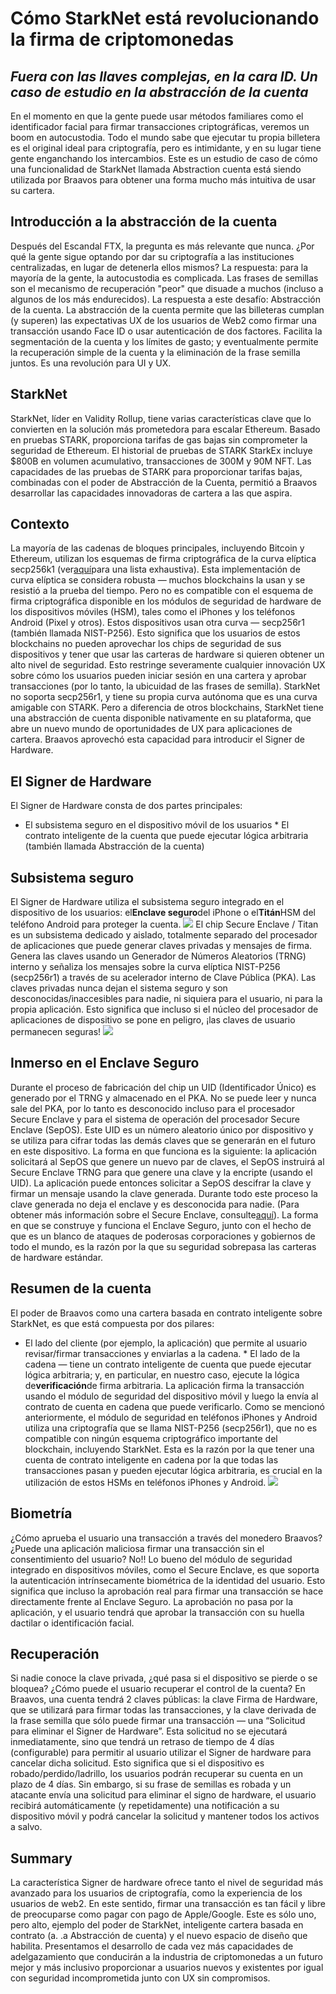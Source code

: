 # Cómo StarkNet está revolucionando la firma de criptomonedas
## *Fuera con las llaves complejas, en la cara ID. Un caso de estudio en la abstracción de la cuenta*
En el momento en que la gente puede usar métodos familiares como el identificador facial para firmar transacciones criptográficas, veremos un boom en autocustodia. Todo el mundo sabe que ejecutar tu propia billetera es el original ideal para criptografía, pero es intimidante, y en su lugar tiene gente enganchando los intercambios. Este es un estudio de caso de cómo una funcionalidad de StarkNet llamada Abstraction cuenta está siendo utilizada por Braavos para obtener una forma mucho más intuitiva de usar su cartera.
## Introducción a la abstracción de la cuenta
Después del Escandal FTX, la pregunta es más relevante que nunca. ¿Por qué la gente sigue optando por dar su criptografía a las instituciones centralizadas, en lugar de detenerla ellos mismos? La respuesta: para la mayoría de la gente, la autocustodia es complicada. Las frases de semillas son el mecanismo de recuperación "peor" que disuade a muchos (incluso a algunos de los más endurecidos). La respuesta a este desafío: Abstracción de la cuenta. La abstracción de la cuenta permite que las billeteras cumplan (y superen) las expectativas UX de los usuarios de Web2 como firmar una transacción usando Face ID o usar autenticación de dos factores. Facilita la segmentación de la cuenta y los límites de gasto; y eventualmente permite la recuperación simple de la cuenta y la eliminación de la frase semilla juntos. Es una revolución para UI y UX.
## StarkNet
StarkNet, líder en Validity Rollup, tiene varias características clave que lo convierten en la solución más prometedora para escalar Ethereum. Basado en pruebas STARK, proporciona tarifas de gas bajas sin comprometer la seguridad de Ethereum. El historial de pruebas de STARK StarkEx incluye $800B en volumen acumulativo, transacciones de 300M y 90M NFT. Las capacidades de las pruebas de STARK para proporcionar tarifas bajas, combinadas con el poder de Abstracción de la Cuenta, permitió a Braavos desarrollar las capacidades innovadoras de cartera a las que aspira.
## Contexto
La mayoría de las cadenas de bloques principales, incluyendo Bitcoin y Ethereum, utilizan los esquemas de firma criptográfica de la curva elíptica secp256k1 (ver[aquí](http://ethanfast.com/top-crypto.html)para una lista exhaustiva). Esta implementación de curva elíptica se considera robusta — muchos blockchains la usan y se resistió a la prueba del tiempo. Pero no es compatible con el esquema de firma criptográfica disponible en los módulos de seguridad de hardware de los dispositivos móviles (HSM), tales como el iPhones y los teléfonos Android (Pixel y otros). Estos dispositivos usan otra curva — secp256r1 (también llamada NIST-P256). Esto significa que los usuarios de estos blockchains no pueden aprovechar los chips de seguridad de sus dispositivos y tener que usar las carteras de hardware si quieren obtener un alto nivel de seguridad. Esto restringe severamente cualquier innovación UX sobre cómo los usuarios pueden iniciar sesión en una cartera y aprobar transacciones (por lo tanto, la ubicuidad de las frases de semilla). StarkNet no soporta secp256r1, y tiene su propia curva autónoma que es una curva amigable con STARK. Pero a diferencia de otros blockchains, StarkNet tiene una abstracción de cuenta disponible nativamente en su plataforma, que abre un nuevo mundo de oportunidades de UX para aplicaciones de cartera. Braavos aprovechó esta capacidad para introducir el Signer de Hardware.
## El Signer de Hardware
El Signer de Hardware consta de dos partes principales:
* El subsistema seguro en el dispositivo móvil de los usuarios * El contrato inteligente de la cuenta que puede ejecutar lógica arbitraria (también llamada Abstracción de la cuenta)
## Subsistema seguro
El Signer de Hardware utiliza el subsistema seguro integrado en el dispositivo de los usuarios: el**Enclave seguro**del iPhone o el**Titán**HSM del teléfono Android para proteger la cuenta. ![](https://miro.medium.com/max/1400/0*EPm8q10ykvFGnvcv) El chip Secure Enclave / Titan es un subsistema dedicado y aislado, totalmente separado del procesador de aplicaciones que puede generar claves privadas y mensajes de firma. Genera las claves usando un Generador de Números Aleatorios (TRNG) interno y señaliza los mensajes sobre la curva elíptica NIST-P256 (secp256r1) a través de su acelerador interno de Clave Pública (PKA). Las claves privadas nunca dejan el sistema seguro y son desconocidas/inaccesibles para nadie, ni siquiera para el usuario, ni para la propia aplicación. Esto significa que incluso si el núcleo del procesador de aplicaciones de dispositivo se pone en peligro, ¡las claves de usuario permanecen seguras! ![](https://miro.medium.com/max/1400/0*yHJ--fK8keNdTci8)
## Inmerso en el Enclave Seguro
Durante el proceso de fabricación del chip un UID (Identificador Único) es generado por el TRNG y almacenado en el PKA. No se puede leer y nunca sale del PKA, por lo tanto es desconocido incluso para el procesador Secure Enclave y para el sistema de operación del procesador Secure Enclave (SepOS). Este UID es un número aleatorio único por dispositivo y se utiliza para cifrar todas las demás claves que se generarán en el futuro en este dispositivo. La forma en que funciona es la siguiente: la aplicación solicitará al SepOS que genere un nuevo par de claves, el SepOS instruirá al Secure Enclave TRNG para que genere una clave y la encripte (usando el UID). La aplicación puede entonces solicitar a SepOS descifrar la clave y firmar un mensaje usando la clave generada. Durante todo este proceso la clave generada no deja el enclave y es desconocida para nadie. (Para obtener más información sobre el Secure Enclave, consulte[aquí](https://support.apple.com/en-il/guide/security/sec59b0b31ff/web)). La forma en que se construye y funciona el Enclave Seguro, junto con el hecho de que es un blanco de ataques de poderosas corporaciones y gobiernos de todo el mundo, es la razón por la que su seguridad sobrepasa las carteras de hardware estándar.
## Resumen de la cuenta
El poder de Braavos como una cartera basada en contrato inteligente sobre StarkNet, es que está compuesta por dos pilares:
* El lado del cliente (por ejemplo, la aplicación) que permite al usuario revisar/firmar transacciones y enviarlas a la cadena. * El lado de la cadena — tiene un contrato inteligente de cuenta que puede ejecutar lógica arbitraria; y, en particular, en nuestro caso, ejecute la lógica de**verificación**de firma arbitraria. La aplicación firma la transacción usando el módulo de seguridad del dispositivo móvil y luego la envía al contrato de cuenta en cadena que puede verificarlo. Como se mencionó anteriormente, el módulo de seguridad en teléfonos iPhones y Android utiliza una criptografía que se llama NIST-P256 (secp256r1), que no es compatible con ningún esquema criptográfico importante del blockchain, incluyendo StarkNet. Esta es la razón por la que tener una cuenta de contrato inteligente en cadena por la que todas las transacciones pasan y pueden ejecutar lógica arbitraria, es crucial en la utilización de estos HSMs en teléfonos iPhones y Android. ![](https://miro.medium.com/max/1400/0*1gItqYMJgmpu_fXc)
## Biometría
¿Cómo aprueba el usuario una transacción a través del monedero Braavos? ¿Puede una aplicación maliciosa firmar una transacción sin el consentimiento del usuario? No!! Lo bueno del módulo de seguridad integrado en dispositivos móviles, como el Secure Enclave, es que soporta la autenticación intrínsecamente biométrica de la identidad del usuario. Esto significa que incluso la aprobación real para firmar una transacción se hace directamente frente al Enclave Seguro. La aprobación no pasa por la aplicación, y el usuario tendrá que aprobar la transacción con su huella dactilar o identificación facial.
## Recuperación
Si nadie conoce la clave privada, ¿qué pasa si el dispositivo se pierde o se bloquea? ¿Cómo puede el usuario recuperar el control de la cuenta? En Braavos, una cuenta tendrá 2 claves públicas: la clave Firma de Hardware, que se utilizará para firmar todas las transacciones, y la clave derivada de la frase semilla que sólo puede firmar una transacción — una “Solicitud para eliminar el Signer de Hardware”. Esta solicitud no se ejecutará inmediatamente, sino que tendrá un retraso de tiempo de 4 días (configurable) para permitir al usuario utilizar el Signer de hardware para cancelar dicha solicitud. Esto significa que si el dispositivo es robado/perdido/ladrillo, los usuarios podrán recuperar su cuenta en un plazo de 4 días. Sin embargo, si su frase de semillas es robada y un atacante envía una solicitud para eliminar el signo de hardware, el usuario recibirá automáticamente (y repetidamente) una notificación a su dispositivo móvil y podrá cancelar la solicitud y mantener todos los activos a salvo.
## Summary
La característica Signer de hardware ofrece tanto el nivel de seguridad más avanzado para los usuarios de criptografía, como la experiencia de los usuarios de web2. En este sentido, firmar una transacción es tan fácil y libre de preocuparse como pagar con pago de Apple/Google. Este es sólo uno, pero alto, ejemplo del poder de StarkNet, inteligente cartera basada en contrato (a. .a Abstracción de cuenta) y el nuevo espacio de diseño que habilita. Presentamos el desarrollo de cada vez más capacidades de adelgazamiento que conducirán a la industria de criptomonedas a un futuro mejor y más inclusivo proporcionar a usuarios nuevos y existentes por igual con seguridad incomprometida junto con UX sin compromisos.